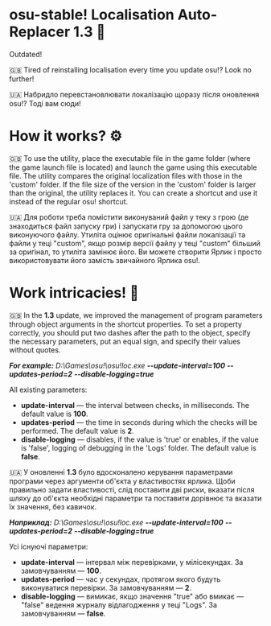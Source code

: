 # osu-stable! Localisation Auto-Replacer 1.3 🧐
Outdated!

🇬🇧 Tired of reinstalling localisation every time you update osu!? Look no further!

🇺🇦 Набридло перевстановлювати локалізацію щоразу після оновлення osu!? Тоді вам сюди!

# How it works? ⚙️
🇬🇧 To use the utility, place the executable file in the game folder (where the game launch file is located) and launch the game using this executable file.
The utility compares the original localization files with those in the 'custom' folder. If the file size of the version in the 'custom' folder is larger than the original, the utility replaces it.
You can create a shortcut and use it instead of the regular osu! shortcut.

🇺🇦 Для роботи треба помістити виконуваний файл у теку з грою (де знаходиться файл запуску гри) і запускати гру за допомогою цього виконуючого файлу.
Утиліта оцінює оригінальні файли локалізації та файли у теці "custom", якщо розмір версії файлу у теці "custom" більший за оригінал, то утиліта замінює його.
Ви можете створити Ярлик і просто використовувати його замість звичайного Ярлика osu!.

# Work intricacies! 🔬
🇬🇧 In the **1.3** update, we improved the management of program parameters through object arguments in the shortcut properties.
To set a property correctly, you should put two dashes after the path to the object, specify the necessary parameters, put an equal sign, and specify their values without quotes.

 _**For example:** D:\Games\osu!\osu!loc.exe **--update-interval=100** **--updates-period=2** **--disable-logging=true**_

 All existing parameters:
 - **update-interval** — the interval between checks, in milliseconds. The default value is **100**.
 - **updates-period** — the time in seconds during which the checks will be performed. The default value is **2**.
 - **disable-logging** — disables, if the value is 'true' or enables, if the value is 'false', logging of debugging in the 'Logs' folder. The default value is **false**.

🇺🇦 У оновленні **1.3** було вдосконалено керування параметрами програми через аргументи об'єкта у властивостях ярлика.
Щоби правильно задати властивості, слід поставити дві риски, вказати після шляху до об'єкта необхідні параметри та поставити дорівнює та вказати їх значення, без кавичок.

 _**Наприклад:** D:\Games\osu!\osu!loc.exe **--update-interval=100** **--updates-period=2** **--disable-logging=true**_

 Усі існуючі параметри:
 - **update-interval** — інтервал між перевірками, у мілісекундах. За замовчуванням — **100**.
 - **updates-period** — час у секундах, протягом якого будуть виконуватися перевірки. За замовчуванням — **2**.
 - **disable-logging** — вимикає, якщо значення "true" або вмикає — "false" ведення журналу відлагодження у теці "Logs". За замовчуванням — **false**.
